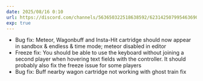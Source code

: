 ```yaml
---
date: 2025/08/16 0:10
url: https://discord.com/channels/563650322518638592/623142507995463690/1405931574519922910
exp: true
---
```

- Bug fix: Meteor, Wagonbuff and Insta-Hit cartridge should now appear in sandbox & endless & time mode; meteor disabled in editor
- Freeze fix: You should be able to use the keyboard without joining a second player when hovering text fields with the controller. It should probably also fix the freeze issue for some players
- Bug fix: Buff nearby wagon cartridge not working with ghost train fix